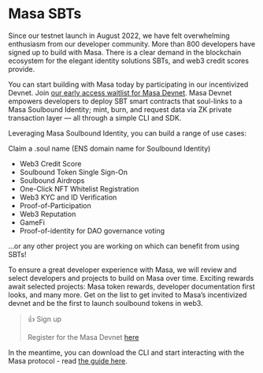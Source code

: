 # Masa SBTs

Since our testnet launch in August 2022, we have felt overwhelming enthusiasm from our developer community. More than
800 developers have signed up to build with Masa. There is a clear demand in the blockchain ecosystem for the elegant
identity solutions SBTs, and web3 credit scores provide.

You can start building with Masa today by participating in our incentivized Devnet.
Join [our early access waitlist for Masa Devnet](https://get.masa.finance/developers/). Masa Devnet empowers developers
to deploy SBT smart contracts that soul-links to a Masa Soulbound Identity; mint, burn, and request data via ZK private
transaction layer — all through a simple CLI and SDK.

Leveraging Masa Soulbound Identity, you can build a range of use cases:

Claim a .soul name (ENS domain name for Soulbound Identity)

- Web3 Credit Score
- Soulbound Token Single Sign-On
- Soulbound Airdrops
- One-Click NFT Whitelist Registration
- Web3 KYC and ID Verification
- Proof-of-Participation
- Web3 Reputation
- GameFi
- Proof-of-identity for DAO governance voting

…or any other project you are working on which can benefit from using SBTs!

To ensure a great developer experience with Masa, we will review and select developers and projects to build on Masa
over time. Exciting rewards await selected projects: Masa token rewards, developer documentation first looks, and many
more. Get on the list to get invited to Masa’s incentivized devnet and be the first to launch soulbound tokens in web3.

> 👍 Sign up
>
> Register for the Masa Devnet [here](https://get.masa.finance/developers/)

In the meantime, you can download the CLI and start interacting with the Masa protocol -
read [the guide here](http://localhost:3000/docs/developers/cli/).